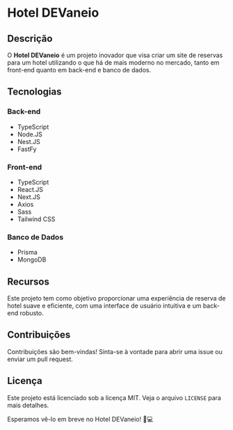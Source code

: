 # Hotel DEVaneio

## Descrição

O **Hotel DEVaneio** é um projeto inovador que visa criar um site de reservas para um hotel utilizando o que há de mais moderno no mercado, tanto em front-end quanto em back-end e banco de dados.

## Tecnologias

### Back-end
- TypeScript
- Node.JS
- Nest.JS
- FastFy

### Front-end
- TypeScript
- React.JS
- Next.JS
- Axios
- Sass
- Tailwind CSS

### Banco de Dados
- Prisma
- MongoDB

## Recursos

Este projeto tem como objetivo proporcionar uma experiência de reserva de hotel suave e eficiente, com uma interface de usuário intuitiva e um back-end robusto.

## Contribuições

Contribuições são bem-vindas! Sinta-se à vontade para abrir uma issue ou enviar um pull request.

## Licença

Este projeto está licenciado sob a licença MIT. Veja o arquivo `LICENSE` para mais detalhes.

Esperamos vê-lo em breve no Hotel DEVaneio! 🏨💻
